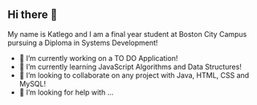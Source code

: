 ## Hi there 👋

My name is Katlego and I am a final year student at Boston City Campus pursuing a Diploma in Systems Development!

- 🔭 I’m currently working on a TO DO Application!
- 🌱 I’m currently learning JavaScript Algorithms and Data Structures!
- 👯 I’m looking to collaborate on any project with Java, HTML, CSS and MySQL!
- 🤔 I’m looking for help with ...


